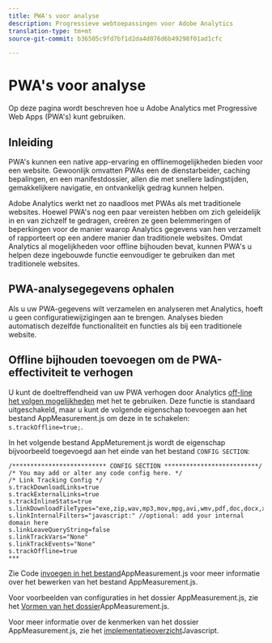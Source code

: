```yaml
---
title: PWA's voor analyse
description: Progressieve webtoepassingen voor Adobe Analytics
translation-type: tm+mt
source-git-commit: b36505c9fd7bf1d2da4d076d6b49298f01ad1cfc

---
```



# PWA&#39;s voor analyse

Op deze pagina wordt beschreven hoe u Adobe Analytics met Progressive Web Apps (PWA&#39;s) kunt gebruiken.

## Inleiding

PWA&#39;s kunnen een native app-ervaring en offlinemogelijkheden bieden voor een website. Gewoonlijk omvatten PWAs een de dienstarbeider, caching bepalingen, en een manifestdossier, allen die met snellere ladingstijden, gemakkelijkere navigatie, en ontvankelijk gedrag kunnen helpen.

Adobe Analytics werkt net zo naadloos met PWAs als met traditionele websites. Hoewel PWA&#39;s nog een paar vereisten hebben om zich geleidelijk in en van zichzelf te gedragen, creëren ze geen belemmeringen of beperkingen voor de manier waarop Analytics gegevens van hen verzamelt of rapporteert op een andere manier dan traditionele websites. Omdat Analytics al mogelijkheden voor offline bijhouden bevat, kunnen PWA&#39;s u helpen deze ingebouwde functie eenvoudiger te gebruiken dan met traditionele websites.

## PWA-analysegegevens ophalen

Als u uw PWA-gegevens wilt verzamelen en analyseren met Analytics, hoeft u geen configuratiewijzigingen aan te brengen. Analyses bieden automatisch dezelfde functionaliteit en functies als bij een traditionele website.

## Offline bijhouden toevoegen om de PWA-effectiviteit te verhogen

U kunt de doeltreffendheid van uw PWA verhogen door Analytics [off-line het volgen mogelijkheden](https://docs.adobe.com/content/help/en/analytics/implementation/javascript-implementation/offline-tracking.html) met het te gebruiken. Deze functie is standaard uitgeschakeld, maar u kunt de volgende eigenschap toevoegen aan het bestand AppMeasurement.js om deze in te schakelen: `s.trackOffline=true;`.

In het volgende bestand AppMeturement.js wordt de eigenschap bijvoorbeeld toegevoegd aan het einde van het bestand `CONFIG SECTION`:

```
/************************** CONFIG SECTION **************************/ 
/* You may add or alter any code config here. */ 
/* Link Tracking Config */ 
s.trackDownloadLinks=true 
s.trackExternalLinks=true 
s.trackInlineStats=true 
s.linkDownloadFileTypes="exe,zip,wav,mp3,mov,mpg,avi,wmv,pdf,doc,docx,xls,xlsx,ppt,pptx" 
s.linkInternalFilters="javascript:" //optional: add your internal domain here 
s.linkLeaveQueryString=false 
s.linkTrackVars="None" 
s.linkTrackEvents="None" 
s.trackOffline=true
*** 
```

Zie Code [invoegen in het bestand](https://docs.adobe.com/content/help/en/analytics/implementation/implement-analytics-with-dtm/analytics-tool/t-appmeasurement-code.html)AppMeasurement.js voor meer informatie over het bewerken van het bestand AppMeasurement.js.

Voor voorbeelden van configuraties in het dossier AppMeasurement.js, zie het [Vormen van het dossier](https://docs.adobe.com/content/help/en/analytics/implementation/javascript-implementation/appmeasure-mjs-pagecode.html#section_042412C29CC249E298F19B2BC2F43CE7)AppMeasurement.js.

Voor meer informatie over de kenmerken van het dossier AppMeasurement.js, zie het [implementatieoverzicht](https://docs.adobe.com/content/help/en/analytics/implementation/javascript-implementation/appmeasurement-js/appmeasure-mjs.html)Javascript.
